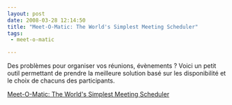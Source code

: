 ```yaml
---
layout: post
date: 2008-03-28 12:14:50
title: "Meet-O-Matic: The World's Simplest Meeting Scheduler"
tags:
 - meet-o-matic

---
```


Des problèmes pour organiser vos réunions, évènements ? Voici un petit outil permettant de prendre la meilleure solution basé sur les disponibilité et le choix de chacuns des participants.

[Meet-O-Matic: The World's Simplest Meeting Scheduler](http://www.meetomatic.com/calendar.php)
